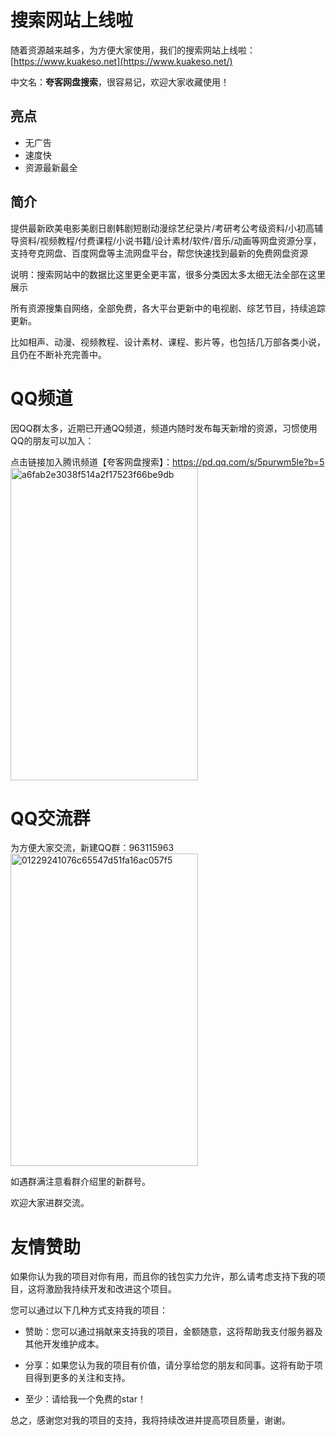 # 搜索网站上线啦

随着资源越来越多，为方便大家使用，我们的搜索网站上线啦：[https://www.kuakeso.net](https://www.kuakeso.net/)

中文名：**夸客网盘搜索**，很容易记，欢迎大家收藏使用！

## 亮点
- 无广告
- 速度快
- 资源最新最全

## 简介
提供最新欧美电影美剧日剧韩剧短剧动漫综艺纪录片/考研考公考级资料/小初高辅导资料/视频教程/付费课程/小说书籍/设计素材/软件/音乐/动画等网盘资源分享，支持夸克网盘、百度网盘等主流网盘平台，帮您快速找到最新的免费网盘资源

说明：搜索网站中的数据比这里更全更丰富，很多分类因太多太细无法全部在这里展示

所有资源搜集自网络，全部免费，各大平台更新中的电视剧、综艺节目，持续追踪更新。

比如相声、动漫、视频教程、设计素材、课程、影片等，也包括几万部各类小说，且仍在不断补充完善中。


# QQ频道

因QQ群太多，近期已开通QQ频道，频道内随时发布每天新增的资源，习惯使用QQ的朋友可以加入：

点击链接加入腾讯频道【夸客网盘搜索】：https://pd.qq.com/s/5purwm5le?b=5
<img src="https://github.com/user-attachments/assets/e71f55df-7366-4698-986a-029dc77c1fdd" alt="a6fab2e3038f514a2f17523f66be9db" width="300" height="500">



# QQ交流群

为方便大家交流，新建QQ群：963115963
<img src="https://github.com/user-attachments/assets/79f1a920-2649-42d1-9a06-c2892a4122c5" alt="01229241076c65547d51fa16ac057f5" width="300" height="500">


如遇群满注意看群介绍里的新群号。

欢迎大家进群交流。



# 友情赞助

如果你认为我的项目对你有用，而且你的钱包实力允许，那么请考虑支持下我的项目，这将激励我持续开发和改进这个项目。

您可以通过以下几种方式支持我的项目：

* 赞助：您可以通过捐献来支持我的项目，金额随意，这将帮助我支付服务器及其他开发维护成本。

* 分享：如果您认为我的项目有价值，请分享给您的朋友和同事。这将有助于项目得到更多的关注和支持。

* 至少：请给我一个免费的star！

总之，感谢您对我的项目的支持，我将持续改进并提高项目质量，谢谢。

